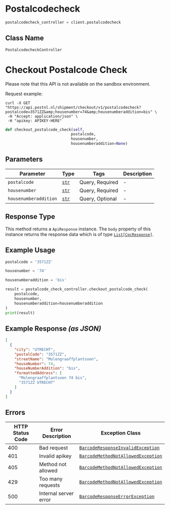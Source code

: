 # Postalcodecheck

```python
postalcodecheck_controller = client.postalcodecheck
```

## Class Name

`PostalcodecheckController`


# Checkout Postalcode Check

Please note that this API is not available on the sandbox environment.

Request example:

```
curl -X GET "https://api.postnl.nl/shipment/checkout/v1/postalcodecheck?postalcode=3571ZZ&amp;housenumber=74&amp;housenumberaddition=bis" \
 -H "Accept: application/json" \
 -H "apikey: APIKEY-HERE" 
```

```python
def checkout_postalcode_check(self,
                             postalcode,
                             housenumber,
                             housenumberaddition=None)
```

## Parameters

| Parameter | Type | Tags | Description |
|  --- | --- | --- | --- |
| `postalcode` | [`str`](../../doc/models/string-enum.md) | Query, Required | - |
| `housenumber` | [`str`](../../doc/models/string-enum.md) | Query, Required | - |
| `housenumberaddition` | [`str`](../../doc/models/string-enum.md) | Query, Optional | - |

## Response Type

This method returns a `ApiResponse` instance. The `body` property of this instance returns the response data which is of type [`List[CpcResponse]`](../../doc/models/cpc-response.md).

## Example Usage

```python
postalcode = '3571ZZ'

housenumber = '74'

housenumberaddition = 'bis'

result = postalcode_check_controller.checkout_postalcode_check(
    postalcode,
    housenumber,
    housenumberaddition=housenumberaddition
)
print(result)
```

## Example Response *(as JSON)*

```json
[
  {
    "city": "UTRECHT",
    "postalCode": "3571ZZ",
    "streetName": "Molengraaffplantsoen",
    "houseNumber": 74,
    "houseNumberAddition": "bis",
    "formattedAddress": [
      "Molengraaffplantsoen 74 bis",
      "3571ZZ UTRECHT"
    ]
  }
]
```

## Errors

| HTTP Status Code | Error Description | Exception Class |
|  --- | --- | --- |
| 400 | Bad request | [`BarcodeResponseInvalidException`](../../doc/models/barcode-response-invalid-exception.md) |
| 401 | Invalid apikey | [`BarcodeMethodNotAllowedException`](../../doc/models/barcode-method-not-allowed-exception.md) |
| 405 | Method not allowed | [`BarcodeMethodNotAllowedException`](../../doc/models/barcode-method-not-allowed-exception.md) |
| 429 | Too many requests | [`BarcodeMethodNotAllowedException`](../../doc/models/barcode-method-not-allowed-exception.md) |
| 500 | Internal server error | [`BarcodeResponseErrorException`](../../doc/models/barcode-response-error-exception.md) |

